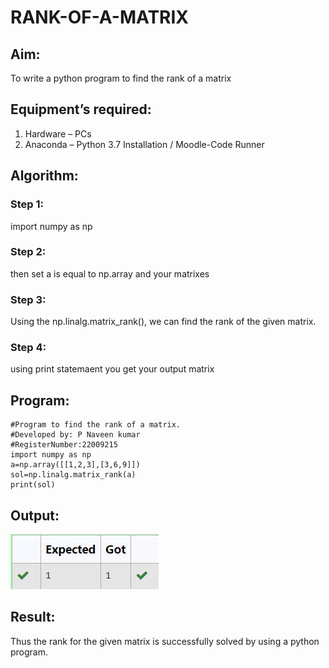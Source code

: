 # RANK-OF-A-MATRIX
## Aim:
To write a python program to find the rank of a matrix
## Equipment’s required:
1. 	Hardware – PCs
2. 	Anaconda – Python 3.7 Installation / Moodle-Code Runner
## Algorithm:
### Step 1:
import numpy as np 
### Step 2: 
then set a is equal to np.array and your matrixes
### Step 3: 
Using the np.linalg.matrix_rank(), we can find the rank of the given matrix.
### Step 4: 
using print statemaent you get your output matrix
## Program:
```
#Program to find the rank of a matrix.
#Developed by: P Naveen kumar
#RegisterNumber:22009215
import numpy as np
a=np.array([[1,2,3],[3,6,9]])
sol=np.linalg.matrix_rank(a)
print(sol)
```
## Output:
![rank](/rank.png)
## Result:
Thus the rank for the given matrix is successfully solved by  using a python program.

